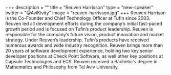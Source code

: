 +++
description = ""
title = "Reuven Harrisson"
type = "new-speaker"
twitter = "@AviKivity"
image = "reuven-harrisson.jpg"
+++
Reuven Harrison is the Co-Founder and Chief Technology Officer at Tufin since 2003. Reuven led all development efforts during the company’s initial fast-paced growth period and is focused on Tufin’s product leadership. Reuven is responsible for the company’s future vision, product innovation and market strategy. Under Reuven’s leadership, Tufin’s products have received numerous awards and wide industry recognition. Reuven brings more than 20 years of software development experience, holding two key senior developer positions at Check Point Software, as well other key positions at Capsule Technologies and ECS. Reuven received a Bachelor’s degree in Mathematics and Philosophy from Tel Aviv University.